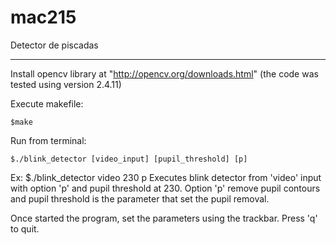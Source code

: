 # mac215
Detector de piscadas
_______________________________________________________________________________________________________

Install opencv library at "http://opencv.org/downloads.html" (the code was tested using version 2.4.11)

Execute makefile:

    $make

Run from terminal:

    $./blink_detector [video_input] [pupil_threshold] [p]

Ex:
    $./blink_detector video 230 p
    Executes blink detector from 'video' input with option 'p' and pupil threshold at 230.
    Option 'p' remove pupil contours and pupil threshold is the parameter that set the pupil removal.

Once started the program, set the parameters using the trackbar.
Press 'q' to quit.
